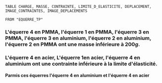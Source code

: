 ```dataview
TABLE CHARGE, MASSE, CONTRAINTE, LIMITE_D_ELASTICITE, DEPLACEMENT, IMAGE_CONTRAINTES, IMAGE_DEPLACEMENTS

FROM "EQUERRE_TP"

```
### L'équerre 4 en PMMA, l'équerre 1 en PMMA, l'équerre 3 en PMMA, l'équerre 3 en aluminium, l'équerre 2 en aluminium, l'équerre 2 en PMMA ont une masse inférieure à $200g$.

### L'équerre 4 en acier, L'équerre 1en acier, l'équerre 4 en aluminium ont une contrainte inférieure à la limite d'élasticité.
#### Parmis ces équerres l'équerre 4 en aluminium et l'équerre 4 en acier 